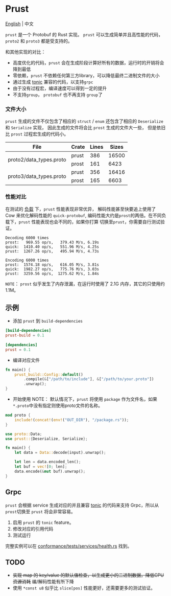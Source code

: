 # Prust

[English](README.md) | 中文

`prust` 是一个 Protobuf 的 Rust 实现。 `prust` 可以生成简单并且高性能的代码， `proto2` 和 `proto3` 都是受支持的。

和其他实现的对比：
- 高度优化的代码，`prust` 会在生成阶段计算好所有的数据，运行时的开销将会降到最低
- 零依赖，`prust` 不依赖任何第三方library，可以降低最终二进制文件的大小
- 通过生成 [tonic](https://github.com/hyperium/tonic) 兼容的代码，以支持`grpc`
- 由于没有过程宏，编译速度可以得到一定的提升
- 不支持`group`， `protobuf` 也不再支持 `group`了

### 文件大小
`prust` 生成的文件不仅包含了相应的 `struct` / `enum` 还包含了相应的 `Deserialize` 和 `Serialize` 实现，
因此生成的文件将会比 `prost` 生成的文件大一些， 但是依旧比 `prost` 过程宏生成的代码小。 

<table>
    <thead>
        <tr>
            <th> File </th>
            <th> Crate </th>
            <th> Lines </th>
            <th> Sizes </th>
        </tr>
    </thead>
    <tbody>
        <tr>
            <td rowspan=2>proto2/data_types.proto</td>
            <td> prust </td>
            <td> 386 </td>
            <td> 16500 </td>
        </tr>
        <tr>
            <td> prost </td>
            <td> 161 </td>
            <td> 6423 </td>
        </tr>
        <tr>
            <td rowspan=2> proto3/data_types.proto </td>
            <td> prust </td>
            <td> 356 </td>
            <td> 16416 </td>
        </tr>
        <tr>
            <td> prost </td>
            <td> 165 </td>
            <td> 6603 </td>
        </tr>
    </tbody>
</table>

### 性能对比
在测试的 [负载](perf/proto/perf.proto) 下，`prust` 性能表现非常优异，
解码性能甚至快要追上使用了 Cow 来优化解码性能的 `quick-protobuf`, 
编码性能大约是`prost`的两倍。在不同负载下，`prust` 性能表现也会不同的，如果你打算
切换至`prust`，你需要自行测试验证。

```text
Decoding 6000 times
prost:   969.55 op/s,   379.43 M/s, 6.19s
quick:  1410.40 op/s,   551.96 M/s, 4.25s
prust:  1267.26 op/s,   495.94 M/s, 4.73s

Encoding 6000 times
prost:  1574.18 op/s,   616.05 M/s, 3.81s
quick:  1982.27 op/s,   775.76 M/s, 3.03s
prust:  3259.56 op/s,  1275.62 M/s, 1.84s
```

`NOTE`： `prost` 似乎发生了内存泄漏，在运行时使用了 2.1G 内存，其它的只使用约 1.1M。

## 示例
- 添加 `prust` 到 `build-dependencies`
```toml
[build-dependencies]
prust-build = 0.1
 
[dependencies]
prust = 0.1
```

- 编译对应文件
```rust
fn main() {
    prust_build::Config::default()
        .compile(&["/path/to/include"], &["/path/to/your.proto"])
        .unwrap();
}
```

- 开始使用
NOTE： 默认情况下，`prust` 将使用 `package` 作为文件名，如果`*.proto`中没有指定则使用proto文件的名称。
```rust
mod proto {
    include!(concat!(env!("OUT_DIR"), "/package.rs"));
}

use proto::Data;
use prust::{Deserialize, Serialize};

fn main() {
    let data = Data::decode(input).unwrap();

    let len = data.encoded_len();
    let buf = vec![0; len];
    data.encode(&mut buf).unwrap();
}
```

## Grpc
`prust` 会根据 service 生成对应的并且兼容 [tonic](https://github.com/hyperium/tonic) 的代码来支持 Grpc，所以从`prost`切换至
`prust` 将会非常容易。
1. 启用 `prust` 的 `tonic` feature。
2. 修改对应的引用代码
3. 测试运行

完整实例可以在 [conformance/tests/services/health.rs](conformance/tests/services/health.rs) 找到。

## TODO
- ~~实现 map 的 key/value 的默认值检查，以生成更小的二进制数据，降低CPU资源消耗~~ 编/解码性能有所下降
- 使用 `*const u8` 似乎比 `slice[pos]` 性能更好，还需要更多的测试验证。
